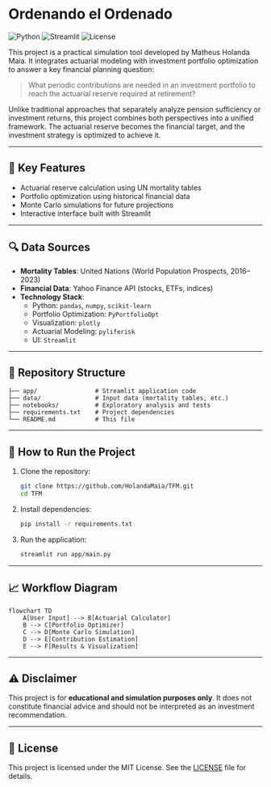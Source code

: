
# Ordenando el Ordenado

![Python](https://img.shields.io/badge/Python-3.9-blue)
![Streamlit](https://img.shields.io/badge/Streamlit-App-orange)
![License](https://img.shields.io/badge/License-MIT-green)

This project is a practical simulation tool developed by Matheus Holanda Maia. It integrates actuarial modeling with investment portfolio optimization to answer a key financial planning question:

> What periodic contributions are needed in an investment portfolio to reach the actuarial reserve required at retirement?

Unlike traditional approaches that separately analyze pension sufficiency or investment returns, this project combines both perspectives into a unified framework. The actuarial reserve becomes the financial target, and the investment strategy is optimized to achieve it.

---

## 🎯 Key Features

- Actuarial reserve calculation using UN mortality tables
- Portfolio optimization using historical financial data
- Monte Carlo simulations for future projections
- Interactive interface built with Streamlit

---

## 🔍 Data Sources

- **Mortality Tables**: United Nations (World Population Prospects, 2016–2023)
- **Financial Data**: Yahoo Finance API (stocks, ETFs, indices)
- **Technology Stack**:
  - Python: `pandas`, `numpy`, `scikit-learn`
  - Portfolio Optimization: `PyPortfolioOpt`
  - Visualization: `plotly`
  - Actuarial Modeling: `pyliferisk`
  - UI: `Streamlit`

---

## 📂 Repository Structure

```
├── app/                # Streamlit application code
├── data/               # Input data (mortality tables, etc.)
├── notebooks/          # Exploratory analysis and tests
├── requirements.txt    # Project dependencies
└── README.md           # This file
```

---

## 🚀 How to Run the Project

1. Clone the repository:
   ```bash
   git clone https://github.com/HolandaMaia/TFM.git
   cd TFM
   ```
2. Install dependencies:
   ```bash
   pip install -r requirements.txt
   ```
3. Run the application:
   ```bash
   streamlit run app/main.py
   ```

---

## 📈 Workflow Diagram

```mermaid
flowchart TD
    A[User Input] --> B[Actuarial Calculator]
    B --> C[Portfolio Optimizer]
    C --> D[Monte Carlo Simulation]
    D --> E[Contribution Estimation]
    E --> F[Results & Visualization]
```

---

## ⚠️ Disclaimer

This project is for **educational and simulation purposes only**. It does not constitute financial advice and should not be interpreted as an investment recommendation.

---

## 📜 License

This project is licensed under the MIT License. See the [LICENSE](LICENSE) file for details.
